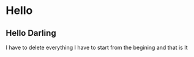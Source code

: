 # Hello
## Hello Darling

I  have to delete everything
I have to start from the begining and that is It
